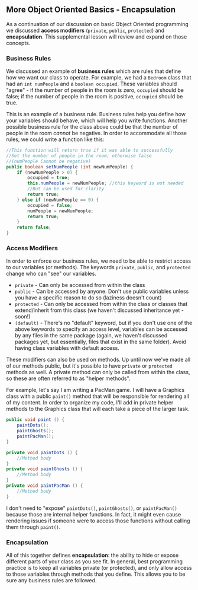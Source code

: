 ## More Object Oriented Basics - Encapsulation

As a continuation of our discussion on basic Object Oriented programming we discussed **access modifiers** (`private`, `public`, `protected`) and **encapsulation**. This supplemental lesson will review and expand on those concepts.

### Business Rules

We discussed an example of **business rules** which are rules that define how we want our class to operate. For example, we had a `Bedroom` class that had an `int numPeople` and a `boolean occupied`. These variables should "agree" - if the number of people in the room is zero, `occupied` should be false; if the number of people in the room is positive, `occupied` should be true.

This is an example of a business rule. Business rules help you define how your variables should behave, which will help you write functions. Another possible business rule for the class above could be that the number of people in the room *cannot* be negative. In order to accommodate all those rules, we could write a function like this:

```java
//This function will return true if it was able to successfully
//Set the number of people in the room; otherwise false
//(numPeople Cannot be negative)
public boolean setNumPeople (int newNumPeople) {
    if (newNumPeople > 0) {
        occupied = true;
        this.numPeople = newNumPeople; //this keyword is not needed
        //But can be used for clarity
        return true;
    } else if (newNumPeople == 0) {
        occupied = false;
        numPeople = newNumPeople;
        return true;
    }
    return false;
}
```

### Access Modifiers

In order to enforce our business rules, we need to be able to restrict access to our variables (or methods). The keywords `private`, `public`, and `protected` change who can "see" our variables.

* `private` - Can only be accessed from within the class
* `public` - Can be accessed by anyone. Don't use public variables unless you have a specific reason to do so (laziness doesn't count)
* `protected` - Can only be accessed from within the class or classes that extend/inherit from this class (we haven't discussed inheritance yet - soon!)
* `(default)` - There's no "default" keyword, but if you don't use one of the above keywords to specify an access level, variables can be accessed by any files in the same package (again, we haven't discussed packages yet, but essentially, files that exist in the same folder). Avoid having class variables with default access.

These modifiers can also be used on methods. Up until now we've made all of our methods public, but it's possible to have `private` or `protected` methods as well. A private method can only be called from within the class, so these are often referred to as "helper methods".

For example, let's say I am writing a PacMan game. I will have a Graphics class with a public `paint()` method that will be responsible for rendering all of my content. In order to organize my code, I'll add in private helper methods to the Graphics class that will each take a piece of the larger task.

```java
public void paint () {
    paintDots();
    paintGhosts();
    paintPacMan();
}

private void paintDots () {
    //Method body
}
private void paintGhosts () {
    //Method body
}
private void paintPacMan () {
    //Method body
}
```

I don't need to "expose" `paintDots()`, `paintGhosts()`, or `paintPacMan()` because those are internal helper functions. In fact, it might even cause rendering issues if someone were to access those functions without calling them through `paint()`.

### Encapsulation

All of this together defines **encapsulation**: the ability to hide or expose different parts of your class as you see fit. In general, best programming practice is to keep all variables private (or protected), and only allow access to those variables through methods that you define. This allows you to be sure any business rules are followed. 
